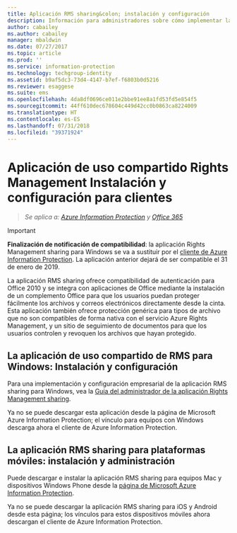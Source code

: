 ```yaml
---
title: Aplicación RMS sharing&colon; instalación y configuración
description: Información para administradores sobre cómo implementar la aplicación Rights Management (RMS) sharing en dispositivos móviles y equipos con Windows.
author: cabailey
ms.author: cabailey
manager: mbaldwin
ms.date: 07/27/2017
ms.topic: article
ms.prod: ''
ms.service: information-protection
ms.technology: techgroup-identity
ms.assetid: b9af5dc3-73d4-4147-b7ef-f6803b0d5216
ms.reviewer: esaggese
ms.suite: ems
ms.openlocfilehash: 4da8df0696ce011e2bbe91ee8a1fd53fd5e854f5
ms.sourcegitcommit: 44ff610dec678604c449d42cc0b0863ca8224009
ms.translationtype: HT
ms.contentlocale: es-ES
ms.lasthandoff: 07/31/2018
ms.locfileid: "39371924"
---
```

# <a name="rights-management-sharing-application-installation-and-configuration-for-clients"></a>Aplicación de uso compartido Rights Management Instalación y configuración para clientes

>*Se aplica a: [Azure Information Protection](https://azure.microsoft.com/pricing/details/information-protection) y [Office 365](http://download.microsoft.com/download/E/C/F/ECF42E71-4EC0-48FF-AA00-577AC14D5B5C/Azure_Information_Protection_licensing_datasheet_EN-US.pdf)*

> [!IMPORTANT]
> **Finalización de notificación de compatibilidad**: la aplicación Rights Management sharing para Windows se va a sustituir por el [cliente de Azure Information Protection](../rms-client/aip-client.md). La aplicación anterior dejará de ser compatible el 31 de enero de 2019. 
 
La aplicación RMS sharing ofrece compatibilidad de autenticación para Office 2010 y se integra con aplicaciones de Office mediante la instalación de un complemento Office para que los usuarios puedan proteger fácilmente los archivos y correos electrónicos directamente desde la cinta. Esta aplicación también ofrece protección genérica para tipos de archivo que no son compatibles de forma nativa con el servicio Azure Rights Management, y un sitio de seguimiento de documentos para que los usuarios controlen y revoquen los archivos que hayan protegido.

## <a name="the-rms-sharing-application-for-windows-installation-and-configuration"></a>La aplicación de uso compartido de RMS para Windows: Instalación y configuración
Para una implementación y configuración empresarial de la aplicación RMS sharing para Windows, vea la [Guía del administrador de la aplicación Rights Management sharing](../rms-client/sharing-app-admin-guide.md).

Ya no se puede descargar esta aplicación desde la página de Microsoft Azure Information Protection; el vínculo para equipos con Windows descarga ahora el cliente de Azure Information Protection. 


## <a name="the-rms-sharing-application-for-mobile-platforms-installation-and-management"></a>La aplicación RMS sharing para plataformas móviles: instalación y administración
Puede descargar e instalar la aplicación RMS sharing para equipos Mac y dispositivos Windows Phone desde la [página de Microsoft Azure Information Protection](https://go.microsoft.com/fwlink/?LinkId=303970). 

Ya no se puede descargar la aplicación RMS sharing para iOS y Android desde esta página; los vínculos para estos dispositivos móviles ahora descargan el cliente de Azure Information Protection. 




